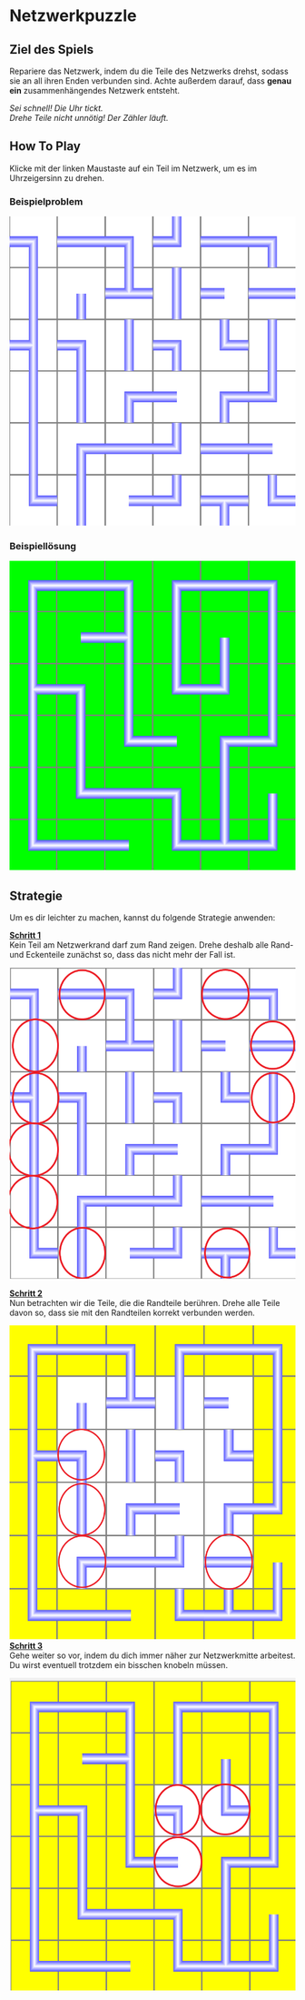 # Netzwerkpuzzle

## Ziel des Spiels
Repariere das Netzwerk, indem du die Teile des Netzwerks drehst,
sodass sie an all ihren Enden verbunden sind.
Achte außerdem darauf, dass **genau ein** zusammenhängendes
Netzwerk entsteht.

*Sei schnell! Die Uhr tickt.*\
*Drehe Teile nicht unnötig! Der Zähler läuft.*

## How To Play 
Klicke mit der linken Maustaste auf ein Teil im Netzwerk,
um es im Uhrzeigersinn zu drehen.

### Beispielproblem
![1](Help/1.png)
### Beispiellösung
![10](Help/10.png)

## Strategie
Um es dir leichter zu machen, kannst du folgende Strategie anwenden:

<u>**Schritt 1** </u> \
Kein Teil am Netzwerkrand darf zum Rand zeigen. Drehe deshalb alle
Rand- und Eckenteile zunächst so, dass das nicht mehr der Fall ist.

![2](Help/2.png)

<u>**Schritt 2** </u> \
Nun betrachten wir die Teile, die die Randteile berühren.
Drehe alle Teile davon so, dass sie mit den Randteilen korrekt
verbunden werden.

![3](Help/5.png)
<u>**Schritt 3** </u> \
Gehe weiter so vor, indem du dich immer näher zur Netzwerkmitte
arbeitest.
Du wirst eventuell trotzdem ein bisschen knobeln müssen.

![5](Help/9.png)
